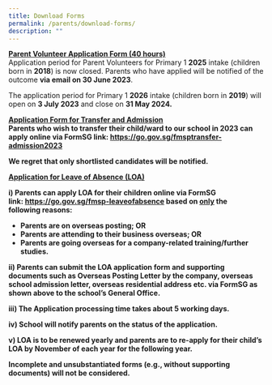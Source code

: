 ```yaml
---
title: Download Forms
permalink: /parents/download-forms/
description: ""
---
```

<p><strong><u>Parent Volunteer Application Form (40 hours)<br></u></strong>Application period for Parent Volunteers for Primary 1 <b>2025</b> intake (children born in <b>2018</b>) is now closed. Parents who have applied will be notified of the outcome <b>via email on 30 June 2023</b>.

The application period for Primary 1 <b>2026</b> intake (children born in <b>2019</b>) will open on <b>3 July 2023</b> and close on <b>31 May 2024<b>.</b></b></p><b><b>
<p><strong><u>Application Form for Transfer and Admission<br></u></strong>Parents who wish to transfer their child/ward to our school in 2023 can apply online via FormSG link:&nbsp;<strong><a href="https://go.gov.sg/fmsptransfer-admission2023">https://go.gov.sg/fmsptransfer-admission2023</a></strong></p>
<p>We regret that only shortlisted candidates will be notified.</p>
<p><strong><u>Application for Leave of Absence (LOA)</u></strong></p>
<p>i) Parents can apply LOA for their children online via FormSG link:&nbsp;<a href="https://go.gov.sg/fmsp-leaveofabsence" target=""><strong>https://go.gov.sg/fmsp-leaveofabsence</strong></a> based on&nbsp;<strong><u>only</u></strong>&nbsp;the following&nbsp;reasons:</p>
<ul>
<li>Parents are on overseas posting; OR</li>
<li>Parents are attending to their business overseas; OR</li>
<li>Parents are going overseas for a company-related training/further studies.&nbsp;</li>
</ul>
<p>ii) Parents can submit the LOA application form and supporting documents such as Overseas Posting Letter by the company, overseas school admission letter, overseas residential address etc. via FormSG as shown above to the school’s General Office.</p>
<p>iii) The Application processing time takes about 5 working days.</p>
<p>iv) School will notify parents on the status of the application.</p>
<p>v) LOA is to be renewed yearly and parents are to re-apply for their child’s LOA by November of each year for the following year.</p>
<p><strong>Incomplete and unsubstantiated forms (e.g., without supporting documents) will not be considered.</strong></p></b></b>